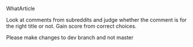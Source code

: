 WhatArticle

Look at comments from subreddits and judge whether the comment is for the right title or not. Gain score from correct choices.

Please make changes to dev branch and not master
 
